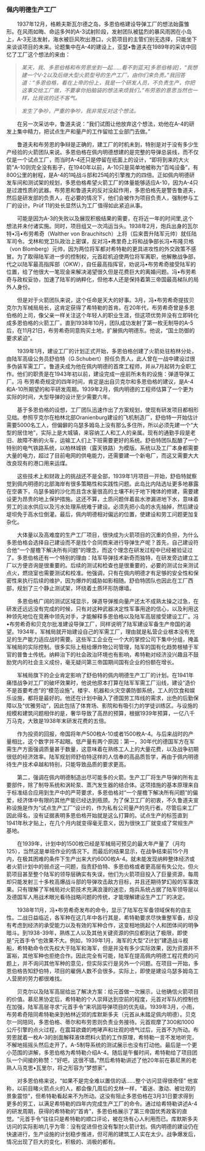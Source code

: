 ### 佩内明德生产工厂

　　1937年12月，格赖夫斯瓦尔德之岛，多恩伯格建设导弹工厂的想法始露雏形。在风雨如晦、命运多舛的A-3试射阶段，发射团队被猛烈的暴风雨困在小岛上，A-3无法发射，海水被巨风吹出港口，火箭项目的主管们别无选择，只能坐下来谈谈项目的未来。论题集中在A-4的建设上，亚瑟•鲁道夫在1989年的采访中回忆了工厂这个想法的来由：

> *某天，我、多恩伯格和布劳恩坐到一起……看不到蓝天[多恩伯格说]，“我想建一个V-2以及后继大型火箭型号的生产工厂，由你们来负责。”我回答道：“多恩伯格，看在上帝的份上，我是一个研发人员，不负责生产，你把这事交给工厂做，不要拿你拍脑袋的想法来烦我们。”布劳恩的意思当然也一样，比我说的还不客气。*

> *发生了争吵，严重的争吵，我非常反对这个想法。* 

　　在另一次采访中，鲁道夫说：“我们试图让他放弃这个想法，劝他在A-4的研发上集中精力，把试点生产和量产的工作留给工业部门去做。”

　　鲁道夫和布劳恩的争辩是正确的，建工厂的时机未到，特别是对于没有多少生产经验的火箭团队来说。多恩伯格在佩内明德想建的是完整的导弹总装线，而不仅仅是一个试点工厂，而当时A-4还只是停留在纸面上的设计，“即将到来的大火箭”A-10则完全没有影子，在1940年以前，A-10只是简单地被称为“百吨设备”，有800公里的射程，是A-4的1吨战斗部和25吨的引擎推力的四倍。正如佩内明德研发车间和测试架的规划，多恩伯格希望火箭工厂的体量能够适应A-10，因为A-4只是过渡性质的武器。布劳恩和鲁道夫的反对没起作用，多恩伯格先是警告鲁道夫，然后是研发部的负责人，在必要的情况下，他们会被作为项目负责人，强制参与工厂的设计。Prüf 11的处长显然认为工厂值得如此紧迫从事。

　　可能是因为A-3的失败以及展现积极结果的需要，在将近一年的时间里,这个想法并未付诸实施。同时，项目组又一次鸿运当头。1938年2月，炮兵出身的瓦尔特•冯•布劳希奇（Walther von Brauchitsch）上将（后来晋升陆军元帅）就任陆军司令。戈林和党卫队政治上密谋，反对冯•弗里奇上将和战争部长冯•布隆贝格（von Blomberg）元帅，因为两位将军都对希特勒的更具进攻性的外交政策不感冒。为了取得陆军进一步的控制权，元首趁机迫使两位将军离职，他解散战争部，代之以陆军最高指挥部（OKW），自任最高指挥官，劝说冯•布劳希奇接受陆军的位置，给了他很大一笔现金来解决渴望很久但是花费巨大的离婚问题。冯•布劳希奇与政权妥协，加速了陆军的纳粹化，但他本人还是保持着第三帝国最高梯队的局外人身份。

　　但是对于火箭团队来说，这个任命是天大的好事。3月，冯•布劳希奇提拔贝克尔为军械局局长，这肯定获得了希特勒的首肯。在20年代，布劳希奇曾是多恩伯格的上司，像父亲一样关注这个年轻人的职业生涯，但这项优势并没有立即转化成多恩伯格的火箭工厂。直到1938年10月，团队成功发射了第一枚无制导的A-5后，在11月21日，布劳希奇同意购买土地，扩展佩内明德东。他说，“国土防御的要求紧迫”。

　　1939年1月，建设工厂的计划正式开始，多恩伯格创建了火箭处驻柏林分处，由陆军高级公务员舒伯特（G.Schubert）担任负责人，此人曾在一战中建设过很多伪装军需工厂。鲁道夫成为他在佩内明德的首席工程师，并从7月起转为全职工作。他们的职责是在1943年初以前，建设完成一座前所未有的设施：弹道导弹工厂。冯 布劳希奇规定的四年时间，肯定是出自贝克尔和多恩伯格的建议，是A-4和A-10所期望的和平研发周期。1939年2月，佩内明德的工程师估算了一个更为实际的时间，大型导弹的设计至少需要六年。

　　基于多恩伯格的设想，工厂团队迅速作出了方案规划，使现有研发项目都相形见绌。参照亨克尔在柏林北部Oranienburg建设的飞机制造厂，舒伯特一开始估计需要5000名工人，但偏僻的乌瑟多姆岛上没有那么多住所，所以必须先建一个“大型的居住地”，实际上是大城镇，来容纳工人和工人的亲属。现有的通勤手段是老旧、故障不断的火车，运输工人们上下班需要更好的系统。舒伯特团队酝酿了一个特别的电气铁路系统，以柏林城铁（露天铁路）为模版。系统以及工厂本身都需要大量的电力，超过了目前电网的供电能力，还需要建一个新电厂，而这又需要大大改良现有的港口用来运煤。

　　这些技术上和财政上的挑战还不是全部，1939年1月项目一开始，舒伯特就察觉到佩内明德的北部海岸有很多策略性和实践性问题。此岛比内陆选址更多地暴露在空袭下，乌瑟多姆的沙化而且含水量很高的土壤不利于地下掩体的修建，需要建设更为昂贵的地上保护措施。这还不算，土质问题伴着盐水渗漏进地下水，意味着劳工的淡水供应以及污水处理系统难于建设。必须先把小岛的水先抽掉，然后建设堤坝免于高水位倒灌。最后，佩内明德相对偏远的位置，使建设和劳工问题更加复杂化。

　　大体量以及高难度的生产工厂项目，很快成为火箭项目的沉重的负担，为什么多恩伯格会选择自己建设而不是找个合同商来进行导弹生产呢？首先，自己建设符合他“一个屋檐下解决所有问题”的理念，而这个理念在研发过程中已经被验证过了。多恩伯格还有一个特别的理由：陆军导弹技术新奇而独特，在研发旁边建立工厂以方便咨询是很重要的。后续的测试和检查也是很重要的，必要的测试台来测试点火，燃烧室也需要测试和校准。他强调，只有在佩内明德才有足够的安全性和保密性来执行后续的维护，因为爆炸的威胁如影相随。舒伯特团队也因此在工厂西部，规划了三个静止测试架，环绕着土质环形防爆墙。

　　多恩伯格广阔的测试区域显示，弹道导弹推向量产还太不成熟太操之过急，在研发还远远没有完成的时候，只有对这种武器决定性军事用途的信心，以及利用这种领先地位在竞赛中领先对手，才能解释多恩伯格以及陆军高层接受建设工厂。冯•布劳希奇和贝克尔批准建设导弹工厂，同样说明了陆军建设军备生产帝国的渴望。1934年，军械局就开始建设自己的军需工厂，理由就是私营企业根本没有充足的生产能力适应战时需要。这些军工企业在一个大的掌控公司下集中分组，掩盖军械局的实际控制。很多实际上租给爆炸物公司管理，陆军的国有化趋势根植于军官的普鲁士传统。纳粹治下的社会政治环境也有影响，希特勒对经济没兴趣且不鼓励党内的社会主义成份，毫无疑问第三帝国期间国有企业的份额在增长。

　　军械局旗下的企业肯定影响了舒伯特的佩内明德生产工厂的计划。在1941年痛惜战争对工厂的破坏效果时，他说他原本打算在陆军军需工厂沿线，建设“造价不是首要考虑”的“模范设施”。楼宇、机器和火灾空袭防御系统，工人的饮食和娱乐设施，都将是最好的。他还在计划中融入了德国劳工阵线的需求，出色的后勤保障以及“优雅劳动”，因此包括了体育场、影院和有吸引力的学徒训练区。与设施的规模和建筑问题相伴的是，奢华导致了高昂的预算，根据1939年预算，一亿八千万马克，大致是1938年末研发花费的五倍。

　　作为投资的回报，帝国将年产500枚A-10或者1500枚A-4。与后来战时的产量相比，这个数字并不起眼。低产量有两个原因：第一，30年代的德国军方在军需生产方面强调质量甚于数量，这意味着在熟练工人上的大量花费，以及战争初期很低的经济效率。陆军规划师舒伯特这样的人信奉的高品质哲学，再由于佩内明德待生产技术卓越和特别，只能导致品质的要求更高。

　　第二，强调在佩内明德制造出尽可能多的火箭。生产工厂将生产导弹的所有主要部件，除了制导系统和涡轮泵、蒸汽发生器的结合体。这项措施的基本原理来自于标准结合应用到生产中的严苛要求，多恩伯格对“一个屋檐下解决所有问题”的偏爱，经济体中有限的其他产能已经达到瓶颈。为了保卫工厂的初衷，不久鲁道夫宣称设施是作为“试点生产工厂”设计的，作为私有公司量产的先行者。尽管后来工厂因此得名，没有证据表明多恩伯格开始就是这么打算的。试点生产的标签直到1941年秋才贴上，在几个月内就变得毫无意义，因为很快工厂就变成了常规生产基地。

　　在1939年，计划中的1500枚已经是军械局可预见的最大年产量了（月均125），当然这是单班作业的情况下。而最后的结果显示，在战争结束前15个月内，在极其困难的条件下生产出来大约6000枚A-4。就未能发现纳粹整体经济或者火箭计划中的弱点这一问题，指责舒伯特、多恩伯格或者更高层有失公允，但火箭项目甚至整个陆军的领导层确实有失误，他们为火箭项目投入了巨量资源，每周却只能发射三十多枚高爆战斗部的导弹攻击敌方目标，并且还期待梦幻般的军事效果。只有理解了军械局对火箭技术充满浪漫的迷恋，炮兵系统占据了陆军领导层以及德国军人用战术眼光看待战略问题的传统，才能理解建设生产工厂的决定。

　　1938年11月，冯•布劳希奇发布的命令，显示了陆军在军备领域保有的自主性。二战日益临近，各军种在这几年中各行其是，希特勒要求尽快重整军备，却没有考虑到经济的承受能力以及有效的军种合作，这变相地挑起个人和团体间的明争暗斗。到1938-39年，熟练工人以及其他关键资源的供应都到达了极限，即使是“元首手令”也效果不大。例如，1939年1月，海军的大型“Z计划”建造战斗舰船，希特勒命令优先权大于陆军和海军，但是并没有多少实际效果，因为资源并不富裕，其他军种也拒绝合作。因此完全有可能，陆军在提高佩内明德工程花费的问题上，并不询问其他军种的意见，但实际实行是另外一个问题。在项目一开始，多恩伯格告知舒伯特，项目的雇佣人数不会很多。实际上，即使是建设乌瑟多姆岛工人营房的劳力都很难找。

　　贝克尔以及陆军高层给出了解决方案：给元首做一次展示，让他确信火箭项目的价值。慕尼黑协定后，希特勒的个人崇拜达到空前的程度，元首对军队的控制也在加强，陆军高层寻求“元首手令”来巩固导弹项目的优先级。1939年3月，小雨，布劳希奇陪同希特勒来到柏林近郊的库默斯多夫（元首从未踏足佩内明德）。贝克尔一同陪同，多恩伯格、蒂尔和布劳恩则负责业务接待。元首观摩了300和1000公斤引擎的点火过程，在震耳欲聋的咆哮声和壮观的喷气过后，元首不为所动。布劳恩就着一枚A-3的剖面解释液体燃料火箭的工作原理，希特勒一言不发地听完，不解地摇摇头然后走开了。A-5制导系统的测试展示也没有打动他。最后是一个更小范围的讲解，多恩伯格为希特勒介绍A-4。随后是午餐时间，希特勒给了项目团队一个间接的称赞：“好吧，这很不错。”然后希特勒讲述了他20年前在慕尼黑的老熟人马克思•瓦里尔，将之形容为“梦想家”。

　　对多恩伯格来说，“如果不是完全难以置信的话……整个访问显得很奇怪” 他宣称，以前目睹火箭点火的人，都会像几周后的戈林一样，“着迷、激动、被壮观的景象震惊”，但希特勒看起来不为所动。这没有阻止多恩伯格在3月31日要求得到更多的劳工，以满足希特勒的四年内完成生产工厂的命令。通过给希特勒讲述A-4的研发周期，获得的希特勒的“首肯”，多恩伯格展示了第三帝国优秀政客的直觉。“元首手令”往往只是希特勒的顺口评论，被在场有心人利用而已。库默斯多夫访问的实际影响几乎为零：没有促进但也没有掣肘火箭计划。佩内明德的建设仍在快速进行，生产设施的计划稳步推进，但可用的建筑工人实在太少。战争爆发后，情况出现了巨大的变化，积极的、消极的都有。
